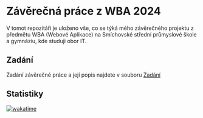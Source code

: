 # Závěrečná práce z WBA 2024
V tomot repozitáři je uloženo vše, co se týká mého závěrečného projektu z předmětu WBA (Webové Aplikace) na Smíchovské střední průmyslové škole a gymnáziu, kde studuji obor IT.

## Zadání
Zadání závěrečné práce a její popis najdete v souboru [Zadání](Zadani.md)

## Statistiky
[![wakatime](https://wakatime.com/badge/user/018d5a1c-ea5b-423c-811b-534e168f1e6e/project/018e2ed8-6350-4340-9496-de5070f7cc69.svg)](https://wakatime.com/badge/user/018d5a1c-ea5b-423c-811b-534e168f1e6e/project/018e2ed8-6350-4340-9496-de5070f7cc69)
